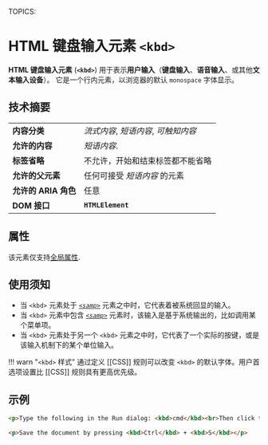 TOPICS: <kbd>

# HTML 键盘输入元素 `<kbd>`

**HTML 键盘输入元素** (**`<kbd>`**) 用于表示**用户输入**（**键盘输入**、**语音输入**、或其他**文本输入设备**）。
它是一个行内元素，以浏览器的默认 `monospace` 字体显示。

## 技术摘要

|  |  |
| :-- | :-- |
| **内容分类** | *流式内容*, *短语内容*, *可触知内容* |
| **允许的内容** | *短语内容*. |
| **标签省略** | 不允许，开始和结束标签都不能省略 |
| **允许的父元素** | 任何可接受 *短语内容* 的元素 |
| **允许的 ARIA 角色** | 任意 |
| **DOM 接口** | **`HTMLElement`** |

## 属性

该元素仅支持[全局属性](/zh-hans/webfrontend/HTML_Global_Attributes).

## 使用须知

- 当 `<kbd>` 元素处于 *[`<samp>`](/zh-hans/webfrontend/<samp>)* 元素之中时，它代表着被系统回显的输入。
- 当 `<kbd>` 元素中包含 *[`<samp>`](/zh-hans/webfrontend/<samp>)* 元素时，该输入是基于系统输出的，比如调用某个菜单项。
- 当 `<kbd>` 元素处于另一个 `<kbd>` 元素之中时，它代表了一个实际的按键，或是该输入机制下的某个单位输入。

!!! warn "`<kbd>` 样式"
    通过定义 [[CSS]] 规则可以改变 `<kbd>` 的默认字体。用户首选项设置比 [[CSS]] 规则具有更高优先级。

## 示例

```html
<p>Type the following in the Run dialog: <kbd>cmd</kbd><br>Then click the <kbd>OK</kbd> button.</p>

<p>Save the document by pressing <kbd>Ctrl</kbd> + <kbd>S</kbd></p>
```
